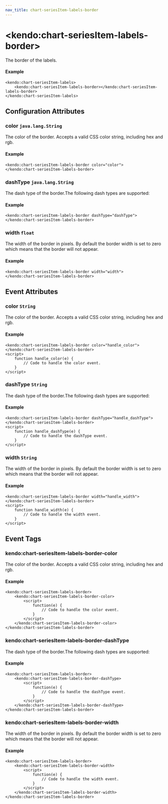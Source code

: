 ```yaml
---
nav_title: chart-seriesItem-labels-border
---
```


# \<kendo:chart-seriesItem-labels-border\>

The border of the labels.

#### Example
    <kendo:chart-seriesItem-labels>
        <kendo:chart-seriesItem-labels-border></kendo:chart-seriesItem-labels-border>
    </kendo:chart-seriesItem-labels>

## Configuration Attributes

### color `java.lang.String`

The color of the border. Accepts a valid CSS color string, including hex and rgb.

#### Example
    <kendo:chart-seriesItem-labels-border color="color">
    </kendo:chart-seriesItem-labels-border>

### dashType `java.lang.String`

The dash type of the border.The following dash types are supported:

#### Example
    <kendo:chart-seriesItem-labels-border dashType="dashType">
    </kendo:chart-seriesItem-labels-border>

### width `float`

The width of the border in pixels. By default the border width is set to zero which means that the border will not appear.

#### Example
    <kendo:chart-seriesItem-labels-border width="width">
    </kendo:chart-seriesItem-labels-border>


## Event Attributes

### color `String`

The color of the border. Accepts a valid CSS color string, including hex and rgb.


#### Example
    <kendo:chart-seriesItem-labels-border color="handle_color">
    </kendo:chart-seriesItem-labels-border>
    <script>
        function handle_color(e) {
            // Code to handle the color event.
        }
    </script>

### dashType `String`

The dash type of the border.The following dash types are supported:


#### Example
    <kendo:chart-seriesItem-labels-border dashType="handle_dashType">
    </kendo:chart-seriesItem-labels-border>
    <script>
        function handle_dashType(e) {
            // Code to handle the dashType event.
        }
    </script>

### width `String`

The width of the border in pixels. By default the border width is set to zero which means that the border will not appear.


#### Example
    <kendo:chart-seriesItem-labels-border width="handle_width">
    </kendo:chart-seriesItem-labels-border>
    <script>
        function handle_width(e) {
            // Code to handle the width event.
        }
    </script>

## Event Tags

### kendo:chart-seriesItem-labels-border-color

The color of the border. Accepts a valid CSS color string, including hex and rgb.


#### Example
    <kendo:chart-seriesItem-labels-border>
        <kendo:chart-seriesItem-labels-border-color>
            <script>
                function(e) {
                    // Code to handle the color event.
                }
            </script>
        </kendo:chart-seriesItem-labels-border-color>
    </kendo:chart-seriesItem-labels-border>

### kendo:chart-seriesItem-labels-border-dashType

The dash type of the border.The following dash types are supported:


#### Example
    <kendo:chart-seriesItem-labels-border>
        <kendo:chart-seriesItem-labels-border-dashType>
            <script>
                function(e) {
                    // Code to handle the dashType event.
                }
            </script>
        </kendo:chart-seriesItem-labels-border-dashType>
    </kendo:chart-seriesItem-labels-border>

### kendo:chart-seriesItem-labels-border-width

The width of the border in pixels. By default the border width is set to zero which means that the border will not appear.


#### Example
    <kendo:chart-seriesItem-labels-border>
        <kendo:chart-seriesItem-labels-border-width>
            <script>
                function(e) {
                    // Code to handle the width event.
                }
            </script>
        </kendo:chart-seriesItem-labels-border-width>
    </kendo:chart-seriesItem-labels-border>

